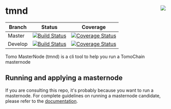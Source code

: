 # tmnd <a href="https://gitter.im/tomochain/tmnd"><img align="right" src="https://badges.gitter.im/gitterHQ/gitter.png"></a>

| Branch  | Status | Coverage |
| --- | --- | --- |
| Master | [![Build Status](https://travis-ci.org/tomochain/tmnd.svg?branch=master)](https://travis-ci.org/tomochain/tmnd) | [![Coverage Status](https://coveralls.io/repos/github/tomochain/tmnd/badge.svg?branch=master)](https://coveralls.io/github/tomochain/tmnd?branch=master) |
| Develop | [![Build Status](https://travis-ci.org/tomochain/tmnd.svg?branch=develop)](https://travis-ci.org/tomochain/tmnd) | [![Coverage Status](https://coveralls.io/repos/github/tomochain/tmnd/badge.svg?branch=develop)](https://coveralls.io/github/tomochain/tmnd?branch=develop) |

Tomo MasterNode (tmnd) is a cli tool to help you run a TomoChain masternode

## Running and applying a masternode

If you are consulting this repo, it's probably because you want to run a masternode.
For complete guidelines on running a masternode candidate, please refer to the [documentation](https://docs.tomochain.com/masternode/requirements/).
